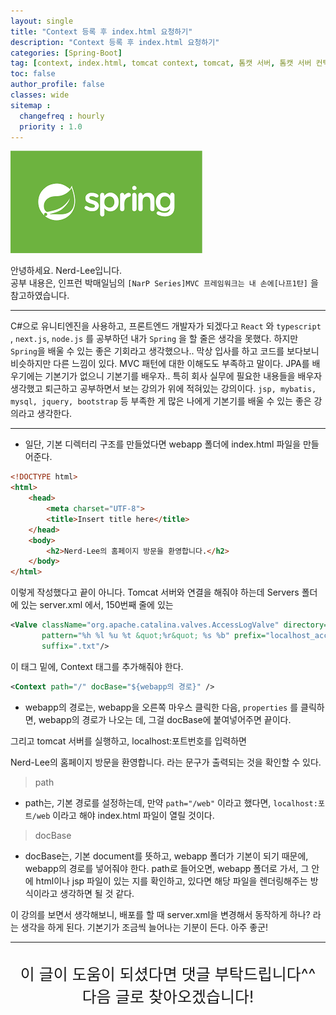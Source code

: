 ```yaml
---
layout: single
title: "Context 등록 후 index.html 요청하기"
description: "Context 등록 후 index.html 요청하기"
categories: [Spring-Boot]
tag: [context, index.html, tomcat context, tomcat, 톰캣 서버, 톰캣 서버 컨텍스트 등록]
toc: false
author_profile: false
classes: wide
sitemap :
  changefreq : hourly
  priority : 1.0
---
```


![](/assets/img/etc/javaspring.png)

안녕하세요. Nerd-Lee입니다.<br>
공부 내용은, 인프런 박매일님의
`[NarP Series]MVC 프레임워크는 내 손에[나프1탄]` 을 참고하였습니다.

---

C#으로 유니티엔진을 사용하고, 프론트엔드 개발자가 되겠다고
`React` 와 `typescript` , `next.js`, `node.js` 를 공부하던 내가
`Spring` 을 할 줄은 생각을 못했다. 
하지만 `Spring`을 배울 수 있는 좋은 기회라고 생각했으나..
막상 입사를 하고 코드를 보다보니 비슷하지만 다른 느낌이 있다.
MVC 패턴에 대한 이해도도 부족하고 말이다.
JPA를 배우기에는 기본기가 없으니 기본기를 배우자..
특히 회사 실무에 필요한 내용들을 배우자 생각했고
퇴근하고 공부하면서 보는 강의가 위에 적혀있는 강의이다.
`jsp, mybatis, mysql, jquery, bootstrap` 등 부족한 게 많은 나에게 기본기를 배울 수 있는 좋은 강의라고 생각한다.

---

- 일단, 기본 디렉터리 구조를 만들었다면 webapp 폴더에 index.html 파일을 만들어준다.

```html
<!DOCTYPE html>
<html>
	<head>
		<meta charset="UTF-8">
		<title>Insert title here</title>
	</head>
	<body>
		<h2>Nerd-Lee의 홈페이지 방문을 환영합니다.</h2>
	</body>
</html>
```

이렇게 작성했다고 끝이 아니다. Tomcat 서버와 연결을 해줘야 하는데
Servers 폴더에 있는 server.xml 에서, 150번째 줄에 있는
```xml
<Valve className="org.apache.catalina.valves.AccessLogValve" directory="logs" 
       pattern="%h %l %u %t &quot;%r&quot; %s %b" prefix="localhost_access_log" 
       suffix=".txt"/>
```
이 태그 밑에, Context 태그를 추가해줘야 한다.

```xml
<Context path="/" docBase="${webapp의 경로}" />
```

- webapp의 경로는, webapp을 오른쪽 마우스 클릭한 다음, `properties` 를 클릭하면, webapp의 경로가 나오는 데, 그걸 docBase에 붙여넣어주면 끝이다.

그리고 tomcat 서버를 실행하고, localhost:포트번호를 입력하면

Nerd-Lee의 홈페이지 방문을 환영합니다. 라는 문구가 출력되는 것을 확인할 수 있다.

> path

- path는, 기본 경로를 설정하는데, 만약 `path="/web"` 이라고 했다면, `localhost:포트/web` 이라고 해야 index.html 파일이 열릴 것이다.

> docBase

- docBase는, 기본 document를 뜻하고, webapp 폴더가 기본이 되기 때문에, webapp의 경로를 넣어줘야 한다. path로 들어오면, webapp 폴더로 가서, 그 안에 html이나 jsp 파일이 있는 지를 확인하고, 있다면 해당 파일을 렌더링해주는 방식이라고 생각하면 될 것 같다.


이 강의를 보면서 생각해보니, 배포를 할 때 server.xml을 변경해서 동작하게 하나? 라는 생각을 하게 된다. 기본기가 조금씩 늘어나는 기분이 든다. 아주 좋군!

---

<br>

<div style="font-size:25px; text-align:center">
이 글이 도움이 되셨다면 댓글 부탁드립니다^^<br>
다음 글로 찾아오겠습니다!

</div>
